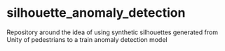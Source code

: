 # silhouette_anomaly_detection
Repository around the idea of using synthetic silhouettes generated from Unity of pedestrians to a train anomaly detection model
